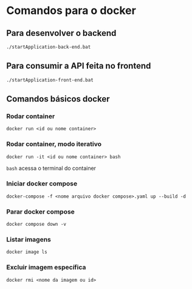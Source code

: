 # Comandos para o docker

## Para desenvolver o backend
```bash
./startApplication-back-end.bat
```
## Para consumir a API feita no frontend 
```bash
./startApplication-front-end.bat
```

## Comandos básicos docker

### Rodar container
 
```shell
docker run <id ou nome container>
```

### Rodar container, modo iterativo
 
```shell
docker run -it <id ou nome container> bash
```
`bash` acessa o terminal do container

### Iniciar docker compose
 
```shell
docker-compose -f <nome arquivo docker compose>.yaml up --build -d
```

### Parar docker compose
 
```shell
docker compose down -v
```

### Listar imagens
 
```shell
docker image ls
```

### Excluir imagem específica
 
```shell
docker rmi <nome da imagem ou id>
```